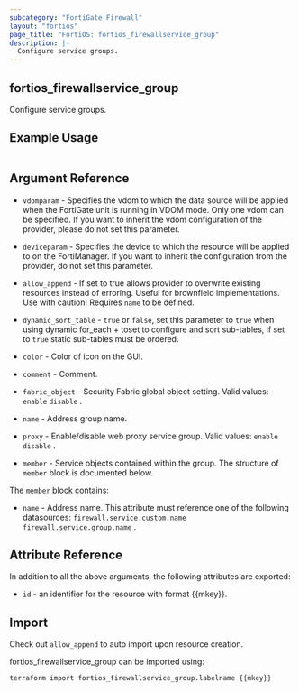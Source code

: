 ```yaml
---
subcategory: "FortiGate Firewall"
layout: "fortios"
page_title: "FortiOS: fortios_firewallservice_group"
description: |-
  Configure service groups.
---
```


## fortios_firewallservice_group
Configure service groups.

## Example Usage

```hcl

```

## Argument Reference
* `vdomparam` - Specifies the vdom to which the data source will be applied when the FortiGate unit is running in VDOM mode. Only one vdom can be specified. If you want to inherit the vdom configuration of the provider, please do not set this parameter.
* `deviceparam` - Specifies the device to which the resource will be applied to on the FortiManager. If you want to inherit the configuration from the provider, do not set this parameter.
* `allow_append` - If set to true allows provider to overwrite existing resources instead of erroring. Useful for brownfield implementations. Use with caution! Requires `name` to be defined.
* `dynamic_sort_table` - `true` or `false`, set this parameter to `true` when using dynamic for_each + toset to configure and sort sub-tables, if set to `true` static sub-tables must be ordered.

* `color` - Color of icon on the GUI.
* `comment` - Comment.
* `fabric_object` - Security Fabric global object setting. Valid values: `enable` `disable` .
* `name` - Address group name.
* `proxy` - Enable/disable web proxy service group. Valid values: `enable` `disable` .
* `member` - Service objects contained within the group. The structure of `member` block is documented below.

The `member` block contains:

* `name` - Address name. This attribute must reference one of the following datasources: `firewall.service.custom.name` `firewall.service.group.name` .

## Attribute Reference

In addition to all the above arguments, the following attributes are exported:
* `id` - an identifier for the resource with format {{mkey}}.

## Import

Check out `allow_append` to auto import upon resource creation.

fortios_firewallservice_group can be imported using:
```sh
terraform import fortios_firewallservice_group.labelname {{mkey}}
```
